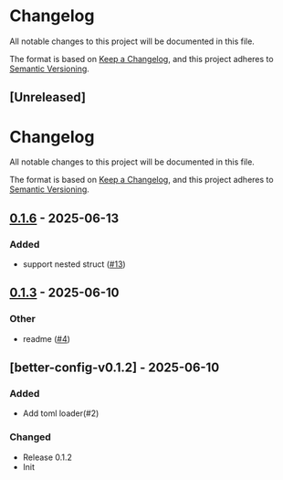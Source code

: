 # Changelog

All notable changes to this project will be documented in this file.

The format is based on [Keep a Changelog](https://keepachangelog.com/en/1.0.0/),
and this project adheres to [Semantic Versioning](https://semver.org/spec/v2.0.0.html).

## [Unreleased]
# Changelog

All notable changes to this project will be documented in this file.

The format is based on [Keep a Changelog](https://keepachangelog.com/en/1.0.0/),
and this project adheres to [Semantic Versioning](https://semver.org/spec/v2.0.0.html).

## [0.1.6](https://github.com/bingryan/better-config-rs/compare/better-config-derive-v0.1.5...better-config-derive-v0.1.6) - 2025-06-13

### Added

- support nested struct ([#13](https://github.com/bingryan/better-config-rs/pull/13))

## [0.1.3](https://github.com/bingryan/better-config-rs/compare/better-config-derive-v0.1.2...better-config-derive-v0.1.3) - 2025-06-10

### Other

- readme ([#4](https://github.com/bingryan/better-config-rs/pull/4))

## [better-config-v0.1.2] - 2025-06-10

### Added

-   Add toml loader(#2)

### Changed

-   Release 0.1.2
-   Init

